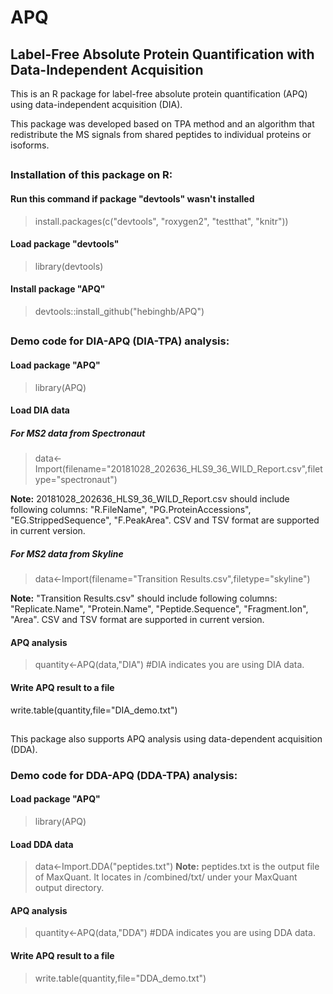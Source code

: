 # APQ

## Label-Free Absolute Protein Quantification with Data-Independent Acquisition

This is an R package for label-free absolute protein quantification (APQ) using data-independent acquisition (DIA).

This package was developed based on TPA method and an algorithm that redistribute the MS signals from shared peptides to individual proteins or isoforms.



##
### Installation of this package on R:
#### Run this command if package "devtools" wasn't installed
>install.packages(c("devtools", "roxygen2", "testthat", "knitr"))
#### Load package "devtools"
>library(devtools)
#### Install package "APQ"
>devtools::install_github("hebinghb/APQ")

##
### Demo code for DIA-APQ (DIA-TPA) analysis:
#### Load package "APQ"
>library(APQ)
#### Load DIA data
##### For MS2 data from Spectronaut
>data<-Import(filename="20181028_202636_HLS9_36_WILD_Report.csv",filetype="spectronaut")

**Note:** 20181028_202636_HLS9_36_WILD_Report.csv should include following columns: "R.FileName", "PG.ProteinAccessions", "EG.StrippedSequence", "F.PeakArea". CSV and TSV format are supported in current version.
##### For MS2 data from Skyline
>data<-Import(filename="Transition Results.csv",filetype="skyline")

**Note:** "Transition Results.csv"  should include following columns: "Replicate.Name", "Protein.Name", "Peptide.Sequence", "Fragment.Ion", "Area". CSV and TSV format are supported in current version.
#### APQ analysis
>quantity<-APQ(data,"DIA") #DIA indicates you are using DIA data.
#### Write APQ result to a file
write.table(quantity,file="DIA_demo.txt")




###
##
This package also supports APQ analysis using data-dependent acquisition (DDA).
### Demo code for DDA-APQ (DDA-TPA) analysis:
#### Load package "APQ"
>library(APQ)
#### Load DDA data
>data<-Import.DDA("peptides.txt")
**Note:** peptides.txt is the output file of MaxQuant. It locates in /combined/txt/ under your MaxQuant output directory. 
#### APQ analysis
>quantity<-APQ(data,"DDA") #DDA indicates you are using DDA data.
#### Write APQ result to a file
>write.table(quantity,file="DDA_demo.txt")

